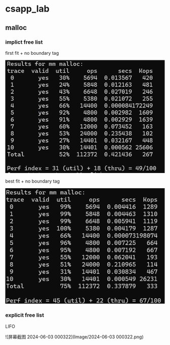 # csapp_lab

## malloc

### implict free list

first fit + no boundary tag

![image-20240519212506665](Image/image-20240519212506665.png)

best fit + no boundary tag

![image-20240522234136688](Image/image-20240522234136688.png)

### explicit free list

LIFO

![屏幕截图 2024-06-03 000322](Image/2024-06-03 000322.png)